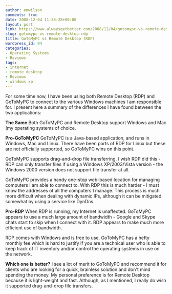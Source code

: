 ```yaml
---
author: emwilson
comments: true
date: 2008-12-04 11:38:28+00:00
layout: post
link: https://www.alwaysgetbetter.com/2008/12/04/gotomypc-vs-remote-desktop-rdp/
slug: gotomypc-vs-remote-desktop-rdp
title: GoToMyPC vs Remote Desktop (RDP)
wordpress_id: 94
categories:
- Operating Systems
- Reviews
tags:
- internet
- remote desktop
- Reviews
- windows xp
---
```


For some time now, I have been using both Remote Desktop (RDP) and GoToMyPC to connect to the various Windows machines I am responsible for.  I present here a summary of the differences I have found between the two applications:

**The Same**
Both GoToMyPC and Remote Desktop support Windows and Mac (my operating systems of choice.

**Pro-GoToMyPC**
GoToMyPC is a Java-based application, and runs in Windows, Mac and Linux.  There have been ports of RDP for Linux but these are not officially supported, so GoToMyPC wins on this point.

GoToMyPC supports drag-and-drop file transferring.  I wish RDP did this - RDP can only transfer files if using a Windows XP/2003/Vista version - the Windows 2000 version does not support file transfer at all.

GoToMyPC provides a handy one-stop web-based location for managing computers I am able to connect to.  With RDP this is much harder - I must know the addresses of all the computers I manage.  This process is much more difficult when dealing with dynamic IPs, although it can be mitigated somewhat by using a service like DynDns.

**Pro-RDP**
When RDP is running, my Internet is unaffected.  GoToMyPC appears to use a much large amount of bandwidth - Google and Skype chats start to skip when I connect with it.  RDP appears to make much more efficient use of bandwidth.

RDP comes with Windows and is free to use.  GoToMyPC has a hefty monthly fee which is hard to justify if you are a technical user who is able to keep track of IT inventory and/or control the operating systems in use on the network.

**Which one is better?**
I see a lot of merit to GoToMyPC and recommend it for clients who are looking for a quick, brainless solution and don't mind spending the money.  My personal preference is for Remote Desktop because it is light-weight and fast.  Although, as I mentioned, I really do wish it supported drag-and-drop file transfers.
